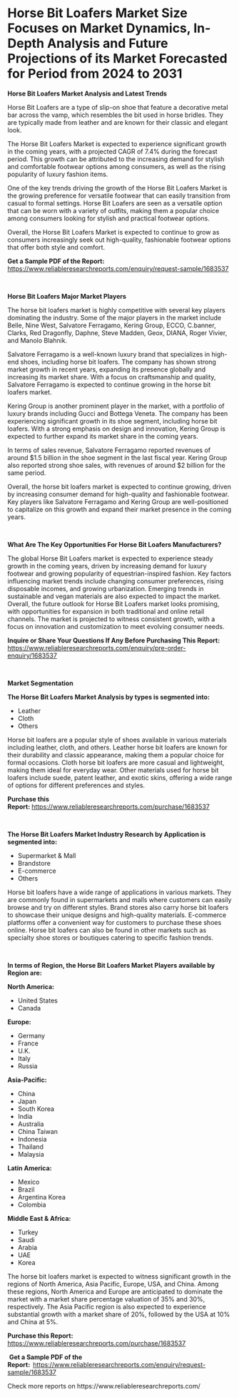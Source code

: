<p><h1>Horse Bit Loafers Market Size Focuses on Market Dynamics, In-Depth Analysis and Future Projections of its Market Forecasted for Period from 2024 to 2031</h1></p><p><strong>Horse Bit Loafers Market Analysis and Latest Trends</strong></p>
<p><p>Horse Bit Loafers are a type of slip-on shoe that feature a decorative metal bar across the vamp, which resembles the bit used in horse bridles. They are typically made from leather and are known for their classic and elegant look.</p><p>The Horse Bit Loafers Market is expected to experience significant growth in the coming years, with a projected CAGR of 7.4% during the forecast period. This growth can be attributed to the increasing demand for stylish and comfortable footwear options among consumers, as well as the rising popularity of luxury fashion items.</p><p>One of the key trends driving the growth of the Horse Bit Loafers Market is the growing preference for versatile footwear that can easily transition from casual to formal settings. Horse Bit Loafers are seen as a versatile option that can be worn with a variety of outfits, making them a popular choice among consumers looking for stylish and practical footwear options.</p><p>Overall, the Horse Bit Loafers Market is expected to continue to grow as consumers increasingly seek out high-quality, fashionable footwear options that offer both style and comfort.</p></p>
<p><strong>Get a Sample PDF of the Report:&nbsp;</strong> <a href="https://www.reliableresearchreports.com/enquiry/request-sample/1683537">https://www.reliableresearchreports.com/enquiry/request-sample/1683537</a></p>
<p>&nbsp;</p>
<p><strong>Horse Bit Loafers Major Market Players</strong></p>
<p><p>The horse bit loafers market is highly competitive with several key players dominating the industry. Some of the major players in the market include Belle, Nine West, Salvatore Ferragamo, Kering Group, ECCO, C.banner, Clarks, Red Dragonfly, Daphne, Steve Madden, Geox, DIANA, Roger Vivier, and Manolo Blahnik.</p><p>Salvatore Ferragamo is a well-known luxury brand that specializes in high-end shoes, including horse bit loafers. The company has shown strong market growth in recent years, expanding its presence globally and increasing its market share. With a focus on craftsmanship and quality, Salvatore Ferragamo is expected to continue growing in the horse bit loafers market.</p><p>Kering Group is another prominent player in the market, with a portfolio of luxury brands including Gucci and Bottega Veneta. The company has been experiencing significant growth in its shoe segment, including horse bit loafers. With a strong emphasis on design and innovation, Kering Group is expected to further expand its market share in the coming years.</p><p>In terms of sales revenue, Salvatore Ferragamo reported revenues of around $1.5 billion in the shoe segment in the last fiscal year. Kering Group also reported strong shoe sales, with revenues of around $2 billion for the same period.</p><p>Overall, the horse bit loafers market is expected to continue growing, driven by increasing consumer demand for high-quality and fashionable footwear. Key players like Salvatore Ferragamo and Kering Group are well-positioned to capitalize on this growth and expand their market presence in the coming years.</p></p>
<p>&nbsp;</p>
<p><strong>What Are The Key Opportunities For Horse Bit Loafers Manufacturers?</strong></p>
<p><p>The global Horse Bit Loafers market is expected to experience steady growth in the coming years, driven by increasing demand for luxury footwear and growing popularity of equestrian-inspired fashion. Key factors influencing market trends include changing consumer preferences, rising disposable incomes, and growing urbanization. Emerging trends in sustainable and vegan materials are also expected to impact the market. Overall, the future outlook for Horse Bit Loafers market looks promising, with opportunities for expansion in both traditional and online retail channels. The market is projected to witness consistent growth, with a focus on innovation and customization to meet evolving consumer needs.</p></p>
<p><strong>Inquire or Share Your Questions If Any Before Purchasing This Report:</strong> <a href="https://www.reliableresearchreports.com/enquiry/pre-order-enquiry/1683537">https://www.reliableresearchreports.com/enquiry/pre-order-enquiry/1683537</a></p>
<p>&nbsp;</p>
<p><strong>Market Segmentation</strong></p>
<p><strong>The Horse Bit Loafers Market Analysis by types is segmented into:</strong></p>
<p><ul><li>Leather</li><li>Cloth</li><li>Others</li></ul></p>
<p><p>Horse bit loafers are a popular style of shoes available in various materials including leather, cloth, and others. Leather horse bit loafers are known for their durability and classic appearance, making them a popular choice for formal occasions. Cloth horse bit loafers are more casual and lightweight, making them ideal for everyday wear. Other materials used for horse bit loafers include suede, patent leather, and exotic skins, offering a wide range of options for different preferences and styles.</p></p>
<p><strong>Purchase this Report:&nbsp;</strong><a href="https://www.reliableresearchreports.com/purchase/1683537">https://www.reliableresearchreports.com/purchase/1683537</a></p>
<p>&nbsp;</p>
<p><strong>The Horse Bit Loafers Market Industry Research by Application is segmented into:</strong></p>
<p><ul><li>Supermarket & Mall</li><li>Brandstore</li><li>E-commerce</li><li>Others</li></ul></p>
<p><p>Horse bit loafers have a wide range of applications in various markets. They are commonly found in supermarkets and malls where customers can easily browse and try on different styles. Brand stores also carry horse bit loafers to showcase their unique designs and high-quality materials. E-commerce platforms offer a convenient way for customers to purchase these shoes online. Horse bit loafers can also be found in other markets such as specialty shoe stores or boutiques catering to specific fashion trends.</p></p>
<p>&nbsp;</p>
<p><strong>In terms of Region, the Horse Bit Loafers Market Players available by Region are:</strong></p>
<p>
    <p> <strong> North America: </strong>
        <ul>
            <li>United States</li>
            <li>Canada</li>
        </ul>
        </p> 
    <p> <strong> Europe: </strong>
        <ul>
            <li>Germany</li>
            <li>France</li>
            <li>U.K.</li>
            <li>Italy</li>
            <li>Russia</li>
        </ul>
        </p> 
    <p> <strong> Asia-Pacific: </strong>
        <ul>
            <li>China</li>
            <li>Japan</li>
            <li>South Korea</li>
            <li>India</li>
            <li>Australia</li>
            <li>China Taiwan</li>
            <li>Indonesia</li>
            <li>Thailand</li>
            <li>Malaysia</li>
        </ul>
        </p> 
    <p> <strong> Latin America: </strong>
        <ul>
            <li>Mexico</li>
            <li>Brazil</li>
            <li>Argentina Korea</li>
            <li>Colombia</li>
        </ul>
        </p> 
    <p> <strong> Middle East & Africa: </strong>
        <ul>
            <li>Turkey</li>
            <li>Saudi</li>
            <li>Arabia</li>
            <li>UAE</li>
            <li>Korea</li>
        </ul>
    </p>
    </p>
<p><p>The horse bit loafers market is expected to witness significant growth in the regions of North America, Asia Pacific, Europe, USA, and China. Among these regions, North America and Europe are anticipated to dominate the market with a market share percentage valuation of 35% and 30%, respectively. The Asia Pacific region is also expected to experience substantial growth with a market share of 20%, followed by the USA at 10% and China at 5%.</p></p>
<p><strong>Purchase this Report: </strong><a href="https://www.reliableresearchreports.com/purchase/1683537">https://www.reliableresearchreports.com/purchase/1683537</a></p>
<p>&nbsp;<strong>Get a Sample PDF of the Report:&nbsp;&nbsp;</strong><a href="https://www.reliableresearchreports.com/enquiry/request-sample/1683537">https://www.reliableresearchreports.com/enquiry/request-sample/1683537</a></p>
<p><strong></strong></p>
<p>Check more reports on https://www.reliableresearchreports.com/</p>
